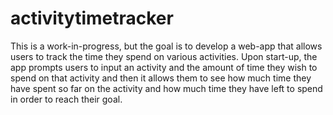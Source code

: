 # activitytimetracker
This is a work-in-progress, but the goal is to develop a web-app that allows users to track the time they spend on various activities. Upon start-up, the app prompts users to input an activity and the amount of time they wish to spend on that activity and then it allows them to see how much time they have spent so far on the activity and how much time they have left to spend in order to reach their goal.
